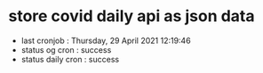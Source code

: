 # store covid daily api as json data

- last cronjob : Thursday, 29 April 2021 12:19:46
- status og cron : success
- status daily cron : success
      
      